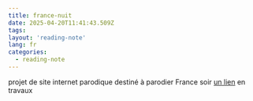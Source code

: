 ```yaml
---
title: france-nuit
date: 2025-04-20T11:41:43.509Z
tags:
layout: 'reading-note'
lang: fr
categories: 
  - reading-note
---
```

projet de site internet parodique destiné à parodier France soir 
<a href="https://france-nuit.github.io/article/">un lien</a>
en travaux
